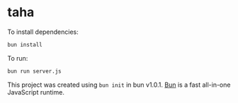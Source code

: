 # taha

To install dependencies:

```bash
bun install
```

To run:

```bash
bun run server.js
```

This project was created using `bun init` in bun v1.0.1. [Bun](https://bun.sh) is a fast all-in-one JavaScript runtime.
